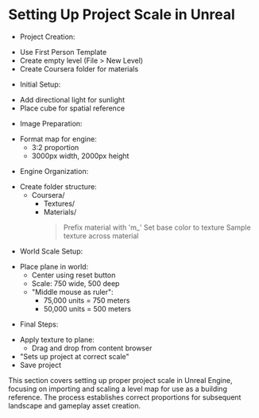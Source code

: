 # Setting Up Project Scale in Unreal

* Project Creation:
 - Use First Person Template
 - Create empty level (File > New Level)
 - Create Coursera folder for materials

* Initial Setup:
 - Add directional light for sunlight
 - Place cube for spatial reference
 
* Image Preparation:
 - Format map for engine:
   * 3:2 proportion
   * 3000px width, 2000px height
 
* Engine Organization:
 - Create folder structure:
   * Coursera/
     - Textures/
     - Materials/
       > Prefix material with 'm_'
       > Set base color to texture
       > Sample texture across material

* World Scale Setup:
 - Place plane in world:
   * Center using reset button
   * Scale: 750 wide, 500 deep
   * "Middle mouse as ruler":
     - 75,000 units = 750 meters
     - 50,000 units = 500 meters
 
* Final Steps:
 - Apply texture to plane:
   * Drag and drop from content browser
 - "Sets up project at correct scale"
 - Save project

This section covers setting up proper project scale in Unreal Engine, focusing on importing and scaling a level map for use as a building reference. The process establishes correct proportions for subsequent landscape and gameplay asset creation.